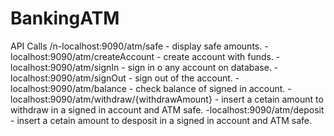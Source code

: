 # BankingATM

API Calls 
/n-localhost:9090/atm/safe - display safe amounts.
-localhost:9090/atm/createAccount - create account with funds.
-localhost:9090/atm/signIn - sign in o any account on database.
-localhost:9090/atm/signOut - sign out of the account.
-localhost:9090/atm/balance - check balance of signed in account.
-localhost:9090/atm/withdraw/{withdrawAmount} - insert a cetain amount to withdraw in a signed in account and ATM safe.
-localhost:9090/atm/deposit - insert a cetain amount to desposit in a signed in account and ATM safe.